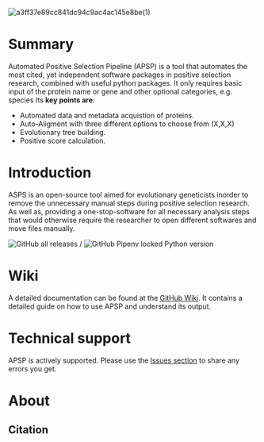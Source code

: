 ![a3ff37e89cc841dc94c9ac4ac145e8be(1)](https://user-images.githubusercontent.com/29940522/130509349-304e1fc3-1fb0-453d-937d-c906c019ef70.png)

# Summary

Automated Positive Selection Pipeline (APSP) is a tool that automates the most cited, yet independent software packages in positive selection research, combined with useful python packages. It only requires basic input of the protein name or gene and other optional categories, e.g. species Its **key points are**:
- Automated data and metadata acquistion of proteins.
- Auto-Aligment with three different options to choose from (X,X,X)
- Evolutionary tree building.
- Positive score calculation.

# Introduction

ASPS is an open-source tool aimed for evolutionary geneticists inorder to remove the unnecessary manual steps during positive selection research. As well as, providing a one-stop-software for all necessary analysis steps that would otherwise require the researcher to open different softwares and move files manually.


![GitHub all releases](https://img.shields.io/github/downloads/APS-P/APSP/total?color=%2300ff00&label=Downloads&logo=GitHub&logoColor=white&style=plastic) / ![GitHub Pipenv locked Python version](https://img.shields.io/github/pipenv/locked/python-version/APS-P/APSP?label=Python&logo=github&style=plastic)

# Wiki

A detailed documentation can be found at the [GitHub Wiki](https://github.com/APS-P/APSP/wiki). It contains a detailed guide on how to use APSP and understand its output.

# Technical support

APSP is actively supported. Please use the [Issues section](https://github.com/APS-P/APSP/issues) to share any errors you get.

# About


## Citation

